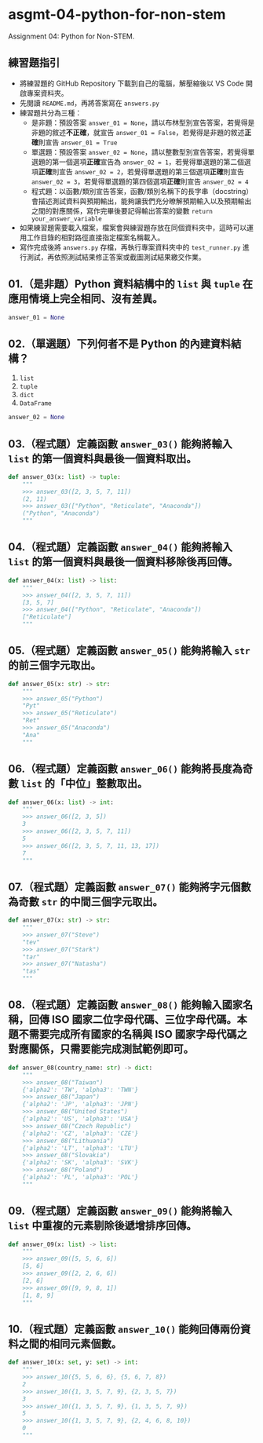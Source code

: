 # asgmt-04-python-for-non-stem
Assignment 04: Python for Non-STEM.

## 練習題指引

- 將練習題的 GitHub Repository 下載到自己的電腦，解壓縮後以 VS Code 開啟專案資料夾。
- 先閱讀 `README.md`，再將答案寫在 `answers.py`
- 練習題共分為三種：
  - 是非題：預設答案 `answer_01 = None`，請以布林型別宣告答案，若覺得是非題的敘述**不正確**，就宣告 `answer_01 = False`，若覺得是非題的敘述**正確**則宣告 `answer_01 = True`
  - 單選題：預設答案 `answer_02 = None`，請以整數型別宣告答案，若覺得單選題的第一個選項**正確**宣告為 `answer_02 = 1`，若覺得單選題的第二個選項**正確**則宣告 `answer_02 = 2`，若覺得單選題的第三個選項**正確**則宣告 `answer_02 = 3`，若覺得單選題的第四個選項**正確**則宣告 `answer_02 = 4`
  - 程式題：以函數/類別宣告答案，函數/類別名稱下的長字串（docstring）會描述測試資料與預期輸出，能夠讓我們充分暸解預期輸入以及預期輸出之間的對應關係，寫作完畢後要記得輸出答案的變數 `return your_answer_variable`
- 如果練習題需要載入檔案，檔案會與練習題存放在同個資料夾中，這時可以運用工作目錄的相對路徑直接指定檔案名稱載入。
- 寫作完成後將 `answers.py` 存檔，再執行專案資料夾中的 `test_runner.py` 進行測試，再依照測試結果修正答案或截圖測試結果繳交作業。

## 01.（是非題）Python 資料結構中的 `list` 與 `tuple` 在應用情境上完全相同、沒有差異。

```python
answer_01 = None
```

## 02.（單選題）下列何者不是 Python 的內建資料結構？

1. `list`
2. `tuple`
3. `dict`
4. `DataFrame`

```python
answer_02 = None
```

## 03.（程式題）定義函數 `answer_03()` 能夠將輸入 `list` 的第一個資料與最後一個資料取出。

```python
def answer_03(x: list) -> tuple:
    """
    >>> answer_03([2, 3, 5, 7, 11])
    (2, 11)
    >>> answer_03(["Python", "Reticulate", "Anaconda"])
    ("Python", "Anaconda")
    """
```

## 04.（程式題）定義函數 `answer_04()` 能夠將輸入 `list` 的第一個資料與最後一個資料移除後再回傳。

```python
def answer_04(x: list) -> list:
    """
    >>> answer_04([2, 3, 5, 7, 11])
    [3, 5, 7]
    >>> answer_04(["Python", "Reticulate", "Anaconda"])
    ["Reticulate"]
    """
```

## 05.（程式題）定義函數 `answer_05()` 能夠將輸入 `str` 的前三個字元取出。

```python
def answer_05(x: str) -> str:
    """
    >>> answer_05("Python")
    "Pyt"
    >>> answer_05("Reticulate")
    "Ret"
    >>> answer_05("Anaconda")
    "Ana"
    """
```

## 06.（程式題）定義函數 `answer_06()` 能夠將長度為奇數 `list` 的「中位」整數取出。

```python
def answer_06(x: list) -> int:
    """
    >>> answer_06([2, 3, 5])
    3
    >>> answer_06([2, 3, 5, 7, 11])
    5
    >>> answer_06([2, 3, 5, 7, 11, 13, 17])
    7
    """
```

## 07.（程式題）定義函數 `answer_07()` 能夠將字元個數為奇數 `str` 的中間三個字元取出。

```python
def answer_07(x: str) -> str:
    """
    >>> answer_07("Steve")
    "tev"
    >>> answer_07("Stark")
    "tar"
    >>> answer_07("Natasha")
    "tas"
    """
```

## 08.（程式題）定義函數 `answer_08()` 能夠輸入國家名稱，回傳 ISO 國家二位字母代碼、三位字母代碼。本題不需要完成所有國家的名稱與 ISO 國家字母代碼之對應關係，只需要能完成測試範例即可。

```python
def answer_08(country_name: str) -> dict:
    """
    >>> answer_08("Taiwan")
    {'alpha2': 'TW', 'alpha3': 'TWN'}
    >>> answer_08("Japan")
    {'alpha2': 'JP', 'alpha3': 'JPN'}
    >>> answer_08("United States")
    {'alpha2': 'US', 'alpha3': 'USA'}
    >>> answer_08("Czech Republic")
    {'alpha2': 'CZ', 'alpha3': 'CZE'}
    >>> answer_08("Lithuania")
    {'alpha2': 'LT', 'alpha3': 'LTU'}
    >>> answer_08("Slovakia")
    {'alpha2': 'SK', 'alpha3': 'SVK'}
    >>> answer_08("Poland")
    {'alpha2': 'PL', 'alpha3': 'POL'}
    """
```

## 09.（程式題）定義函數 `answer_09()` 能夠將輸入 `list` 中重複的元素剔除後遞增排序回傳。

```python
def answer_09(x: list) -> list:
    """
    >>> answer_09([5, 5, 6, 6])
    [5, 6]
    >>> answer_09([2, 2, 6, 6])
    [2, 6]
    >>> answer_09([9, 9, 8, 1])
    [1, 8, 9]
    """
```

## 10.（程式題）定義函數 `answer_10()` 能夠回傳兩份資料之間的相同元素個數。

```python
def answer_10(x: set, y: set) -> int:
    """
    >>> answer_10({5, 5, 6, 6}, {5, 6, 7, 8})
    2
    >>> answer_10({1, 3, 5, 7, 9}, {2, 3, 5, 7})
    3
    >>> answer_10({1, 3, 5, 7, 9}, {1, 3, 5, 7, 9})
    5
    >>> answer_10({1, 3, 5, 7, 9}, {2, 4, 6, 8, 10})
    0
    """
```